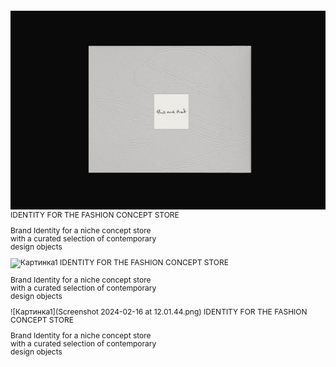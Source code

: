 ![Картинка1](6b8b5e191341535.65ca263de9fa9.png)
IDENTITY FOR THE FASHION CONCEPT STORE
<div style="margin-top: 5px; margin-bottom: 10px; width: 250px; padding: 0px;">
  <p style="font-size: 12px; line-height: 13px;">Brand Identity for a niche concept store with a curated selection of contemporary design objects</p>
</div>

![Картинка1](Slide16.png)
IDENTITY FOR THE FASHION CONCEPT STORE
<div style="margin-top: 5px; margin-bottom: 10px; width: 250px; padding: 0px;">
  <p style="font-size: 12px; line-height: 13px;">Brand Identity for a niche concept store with a curated selection of contemporary design objects</p>
</div>

![Картинка1](Screenshot 2024-02-16 at 12.01.44.png)
IDENTITY FOR THE FASHION CONCEPT STORE
<div style="margin-top: 5px; margin-bottom: 10px; width: 250px; padding: 0px;">
  <p style="font-size: 12px; line-height: 13px;">Brand Identity for a niche concept store with a curated selection of contemporary design objects</p>
</div>


<style>
p {
font-size: 12px; line-height: 13px;
}
</style>

<head>
<link rel="preconnect" href="https://fonts.googleapis.com">
<link rel="preconnect" href="https://fonts.gstatic.com" crossorigin>
<link href="https://fonts.googleapis.com/css2?family=Inter:wght@440&display=swap" rel="stylesheet">
<head>
